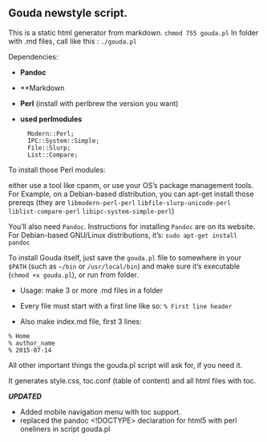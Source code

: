 ## Gouda newstyle script.

This is a static html generator from markdown.
`chmod 755 gouda.pl`
In folder with .md files, call like this : `./gouda.pl`


Dependencies:

* **Pandoc** 

* **Markdown

* **Perl** (install with perlbrew the version you want)

* **used perlmodules**

		Modern::Perl;
		IPC::System::Simple;
		File::Slurp;
		List::Compare;


To install those Perl modules:

either use a tool like cpanm, or use your OS’s package management tools.
For Example, on a Debian-based distribution, you can apt-get install those prereqs
(they are `libmodern-perl-perl` `libfile-slurp-unicode-perl` `liblist-compare-perl` `libipc-system-simple-perl`)

You’ll also need `Pandoc`. Instructions for installing `Pandoc` are on its website.
For Debian-based GNU/Linux distributions, it’s: `sudo apt-get install pandoc`

To install Gouda itself, just save the `gouda.pl` file to somewhere in your `$PATH` 
(such as `~/bin` or `/usr/local/bin`) and make sure it’s executable (`chmod +x gouda.pl`), or run from folder.

* Usage: make 3 or more .md files in a folder

* Every file must start with a first line like so: `% First line header`

* Also make index.md file, first 3 lines:

`% Home`<br>
`% author_name`<br>
`% 2015-07-14`<br>
		

All other important things the gouda.pl script will ask for, if you need it.

It generates style.css, toc.conf (table of content) and all html files with toc.

***UPDATED***
- Added mobile navigation menu with toc support.
- replaced the pandoc <!DOCTYPE> declaration for html5 with perl oneliners in script gouda.pl
